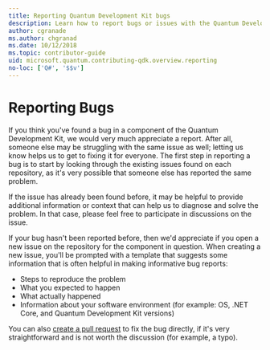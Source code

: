 ```yaml
---
title: Reporting Quantum Development Kit bugs
description: Learn how to report bugs or issues with the Quantum Development Kit (QDK). 
author: cgranade
ms.author: chgranad
ms.date: 10/12/2018
ms.topic: contributor-guide
uid: microsoft.quantum.contributing-qdk.overview.reporting
no-loc: ['Q#', '$$v']
---
```


# Reporting Bugs #

If you think you've found a bug in a component of the Quantum Development Kit, we would very much appreciate a report.
After all, someone else may be struggling with the same issue as well; letting us know helps us to get to fixing it for everyone.
The first step in reporting a bug is to start by looking through the existing issues found on each repository, as it's very possible that someone else has reported the same problem.

If the issue has already been found before, it may be helpful to provide additional information or context that can help us to diagnose and solve the problem.
In that case, please feel free to participate in discussions on the issue.

If your bug hasn't been reported before, then we'd appreciate if you open a new issue on the repository for the component in question.
When creating a new issue, you'll be prompted with a template that suggests some information that is often helpful in making informative bug reports:

- Steps to reproduce the problem
- What you expected to happen
- What actually happened
- Information about your software environment (for example: OS, .NET Core, and Quantum Development Kit versions)

You can also [create a pull request](https://help.github.com/articles/about-pull-requests/) to fix the bug directly, if it's very straightforward and is not worth the discussion (for example, a typo).

